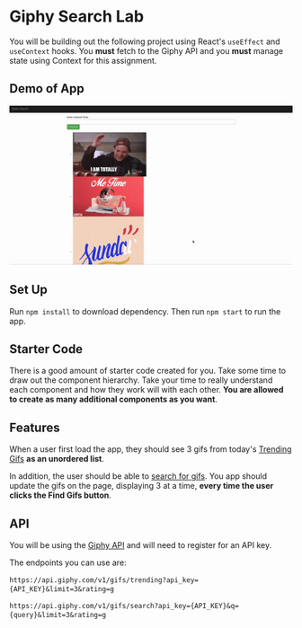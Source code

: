 # Giphy Search Lab 

You will be building out the following project using React's `useEffect` and `useContext` hooks. You **must** fetch to the Giphy API and you **must** manage state using Context for this assignment. 

## Demo of App

![demo](./demo.gif)

## Set Up

Run `npm install` to download dependency. Then run `npm start` to run the app.

## Starter Code

There is a good amount of starter code created for you. Take some time to draw out the component hierarchy. Take your time to really understand each component and how they work will with each other. **You are allowed to create as many additional components as you want**.

## Features

When a user first load the app, they should see 3 gifs from today's [Trending Gifs](https://developers.giphy.com/docs/api/endpoint#trending) **as an unordered list**.

In addition, the user should be able to [search for gifs](https://developers.giphy.com/docs/api/endpoint#search). You app should update the gifs on the page, displaying 3 at a time, **every time the user clicks the Find Gifs button**. 

## API 

You will be using the [Giphy API](https://developers.giphy.com/docs/api#quick-start-guide) and will need to register for an API key.

The endpoints you can use are:

```
https://api.giphy.com/v1/gifs/trending?api_key={API_KEY}&limit=3&rating=g
```

```
https://api.giphy.com/v1/gifs/search?api_key={API_KEY}&q={query}&limit=3&rating=g
```
